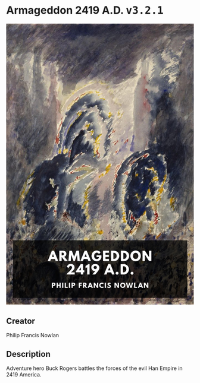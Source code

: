 
# Armageddon 2419 A.D. <kbd>v3.2.1</kbd>

<center>
  <img src="./cover-1024.jpg"/>
</center>

## Creator
Philip Francis Nowlan

## Description
Adventure hero Buck Rogers battles the forces of the evil Han Empire in 2419 America.
